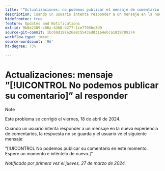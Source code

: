 ```yaml
---
title: '“Actualizaciones: no podemos publicar el mensaje de comentario al responder”'
description: Cuando un usuario intenta responder a un mensaje en la nueva experiencia de comentarios, la respuesta no se guarda y el usuario ve un mensaje.
hidefromtoc: true
feature: Updates and Notifications
exl-id: 9b0e2389-c00a-4368-b277-1ce7700bc3d9
source-git-commit: 1bc69d197e26e8c5543ad03164ebca1839789274
workflow-type: tm+mt
source-wordcount: '96'
ht-degree: 73%

---
```


# Actualizaciones: mensaje ”[!UICONTROL No podemos publicar su comentario]” al responder

>[!NOTE]
>
>Este problema se corrigió el viernes, 18 de abril de 2024.

Cuando un usuario intenta responder a un mensaje en la nueva experiencia de comentarios, la respuesta no se guarda y el usuario ve el siguiente mensaje:

“[!UICONTROL No podemos publicar su comentario en este momento. Espere un momento e inténtelo de nuevo.]”

_Notificado por primera vez el jueves, 27 de marzo de 2024._
